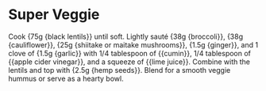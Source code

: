 # Super Veggie

Cook {75g {black lentils}} until soft. Lightly sauté {38g {broccoli}}, {38g {cauliflower}}, {25g {shiitake or maitake mushrooms}}, {1.5g {ginger}}, and 1 clove of {1.5g {garlic}} with 1/4 tablespoon of {{cumin}}, 1/4 tablespoon of {{apple cider vinegar}}, and a squeeze of {{lime juice}}. Combine with the lentils and top with {2.5g {hemp seeds}}. Blend for a smooth veggie hummus or serve as a hearty bowl.
